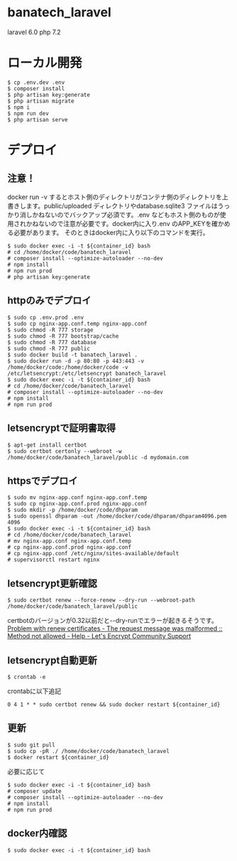 # banatech_laravel
laravel 6.0
php 7.2

# ローカル開発

```
$ cp .env.dev .env
$ composer install
$ php artisan key:generate
$ php artisan migrate
$ npm i
$ npm run dev
$ php artisan serve
```

# デプロイ

## 注意！

docker run -v するとホスト側のディレクトリがコンテナ側のディレクトリを上書きします。public/uploaded ディレクトリやdatabase.sqlite3 ファイルはうっかり消しかねないのでバックアップ必須です。.env などもホスト側のものが使用されかねないので注意が必要です。docker内に入り.env のAPP_KEYを確かめる必要があります。
そのときはdocker内に入り以下のコマンドを実行。

```
$ sudo docker exec -i -t ${container_id} bash
# cd /home/docker/code/banatech_laravel
# composer install --optimize-autoloader --no-dev
# npm install
# npm run prod
# php artisan key:generate
```

## httpのみでデプロイ

```
$ sudo cp .env.prod .env
$ sudo cp nginx-app.conf.temp nginx-app.conf
$ sudo chmod -R 777 storage
$ sudo chmod -R 777 bootstrap/cache
$ sudo chmod -R 777 database
$ sudo chmod -R 777 public
$ sudo docker build -t banatech_laravel .
$ sudo docker run -d -p 80:80 -p 443:443 -v /home/docker/code:/home/docker/code -v /etc/letsencrypt:/etc/letsencrypt banatech_laravel
$ sudo docker exec -i -t ${container_id} bash
# cd /home/docker/code/banatech_laravel
# composer install --optimize-autoloader --no-dev
# npm install
# npm run prod
```

## letsencryptで証明書取得

```
$ apt-get install certbot
$ sudo certbot certonly --webroot -w /home/docker/code/banatech_laravel/public -d mydomain.com
```

## httpsでデプロイ

```
$ sudo mv nginx-app.conf nginx-app.conf.temp
$ sudo cp nginx-app.conf.prod nginx-app.conf
$ sudo mkdir -p /home/docker/code/dhparam
$ sudo openssl dhparam -out /home/docker/code/dhparam/dhparam4096.pem 4096
$ sudo docker exec -i -t ${container_id} bash
# cd /home/docker/code/banatech_laravel
# mv nginx-app.conf nginx-app.conf.temp
# cp nginx-app.conf.prod nginx-app.conf
# cp nginx-app.conf /etc/nginx/sites-available/default
# supervisorctl restart nginx
```

## letsencrypt更新確認

```
$ sudo certbot renew --force-renew --dry-run --webroot-path /home/docker/code/banatech_laravel/public
```
certbotのバージョンが0.32以前だと--dry-runでエラーが起きるそうです。
[Problem with renew certificates - The request message was malformed :: Method not allowed - Help - Let's Encrypt Community Support](https://community.letsencrypt.org/t/problem-with-renew-certificates-the-request-message-was-malformed-method-not-allowed/107889)

## letsencrypt自動更新

```
$ crontab -e
```

crontabに以下追記

```
0 4 1 * * sudo certbot renew && sudo docker restart ${container_id}
```

## 更新

```
$ sudo git pull
$ sudo cp -pR ./ /home/docker/code/banatech_laravel
$ docker restart ${container_id}
```

必要に応じて

```
$ sudo docker exec -i -t ${container_id} bash
# composer update
# composer install --optimize-autoloader --no-dev
# npm install
# npm run prod
```

## docker内確認

```
$ sudo docker exec -i -t ${container_id} bash
```
